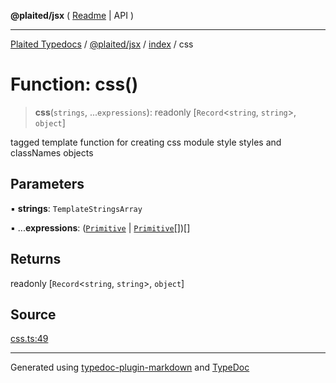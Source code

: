 **@plaited/jsx** ( [Readme](../../README.md) \| API )

***

[Plaited Typedocs](../../../../modules.md) / [@plaited/jsx](../../modules.md) / [index](../README.md) / css

# Function: css()

> **css**(`strings`, ...`expressions`): readonly [`Record`\<`string`, `string`\>, `object`]

tagged template function for creating css module style styles and classNames objects

## Parameters

▪ **strings**: `TemplateStringsArray`

▪ ...**expressions**: ([`Primitive`](../type-aliases/Primitive.md) \| [`Primitive`](../type-aliases/Primitive.md)[])[]

## Returns

readonly [`Record`\<`string`, `string`\>, `object`]

## Source

[css.ts:49](https://github.com/plaited/plaited/blob/b0dd907/libs/jsx/src/css.ts#L49)

***

Generated using [typedoc-plugin-markdown](https://www.npmjs.com/package/typedoc-plugin-markdown) and [TypeDoc](https://typedoc.org/)
